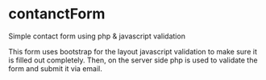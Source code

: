 # contanctForm
Simple contact form using php &amp; javascript validation

This form uses bootstrap for the layout javascript validation to make sure it is filled out completely. Then, on the server side php is used to validate the form and submit it via email. 
